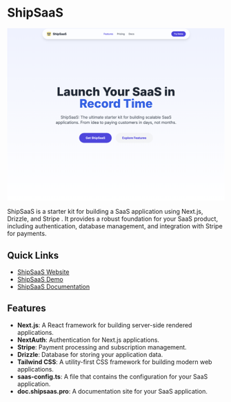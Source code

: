 # ShipSaaS

![ShipSaaS](https://github.com/CyberClarence/shipsaas/blob/main/capture.png)

ShipSaaS is a starter kit for building a SaaS application using Next.js, Drizzle, and Stripe . It provides a robust foundation for your SaaS product, including authentication, database management, and integration with Stripe for payments.

## Quick Links

- [ShipSaaS Website](https://shipsaas.pro)
- [ShipSaaS Demo](https://demo.shipsaas.pro)
- [ShipSaaS Documentation](https://doc.shipsaas.pro)

## Features

- **Next.js**: A React framework for building server-side rendered applications.
- **NextAuth**: Authentication for Next.js applications.
- **Stripe**: Payment processing and subscription management.
- **Drizzle**: Database for storing your application data.
- **Tailwind CSS**: A utility-first CSS framework for building modern web applications.
- **saas-config.ts**: A file that contains the configuration for your SaaS application.
- **doc.shipsaas.pro**: A documentation site for your SaaS application.
